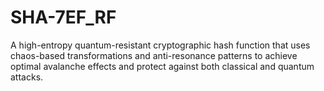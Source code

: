 # SHA-7EF_RF
A high-entropy quantum-resistant cryptographic hash function that uses chaos-based transformations and anti-resonance patterns to achieve optimal avalanche effects and protect against both classical and quantum attacks.
